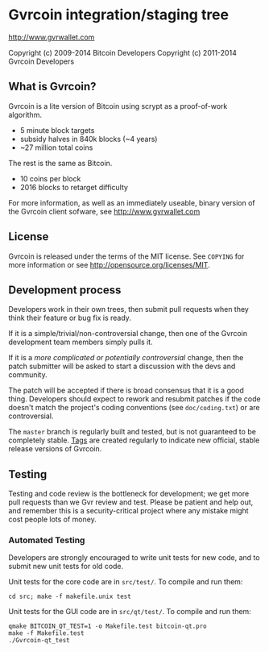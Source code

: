 Gvrcoin integration/staging tree
================================

http://www.gvrwallet.com

Copyright (c) 2009-2014 Bitcoin Developers
Copyright (c) 2011-2014 Gvrcoin Developers

What is Gvrcoin?
----------------

Gvrcoin is a lite version of Bitcoin using scrypt as a proof-of-work algorithm.
 - 5 minute block targets
 - subsidy halves in 840k blocks (~4 years)
 - ~27 million total coins

The rest is the same as Bitcoin.
 - 10 coins per block
 - 2016 blocks to retarget difficulty

For more information, as well as an immediately useable, binary version of
the Gvrcoin client sofware, see http://www.gvrwallet.com

License
-------

Gvrcoin is released under the terms of the MIT license. See `COPYING` for more
information or see http://opensource.org/licenses/MIT.

Development process
-------------------

Developers work in their own trees, then submit pull requests when they think
their feature or bug fix is ready.

If it is a simple/trivial/non-controversial change, then one of the Gvrcoin
development team members simply pulls it.

If it is a *more complicated or potentially controversial* change, then the patch
submitter will be asked to start a discussion with the devs and community.

The patch will be accepted if there is broad consensus that it is a good thing.
Developers should expect to rework and resubmit patches if the code doesn't
match the project's coding conventions (see `doc/coding.txt`) or are
controversial.

The `master` branch is regularly built and tested, but is not guaranteed to be
completely stable. [Tags](https://github.com/gvrwallet/gvr-project/tags) are created
regularly to indicate new official, stable release versions of Gvrcoin.

Testing
-------

Testing and code review is the bottleneck for development; we get more pull
requests than we Gvr review and test. Please be patient and help out, and
remember this is a security-critical project where any mistake might cost people
lots of money.

### Automated Testing

Developers are strongly encouraged to write unit tests for new code, and to
submit new unit tests for old code.

Unit tests for the core code are in `src/test/`. To compile and run them:

    cd src; make -f makefile.unix test

Unit tests for the GUI code are in `src/qt/test/`. To compile and run them:

    qmake BITCOIN_QT_TEST=1 -o Makefile.test bitcoin-qt.pro
    make -f Makefile.test
    ./Gvrcoin-qt_test

